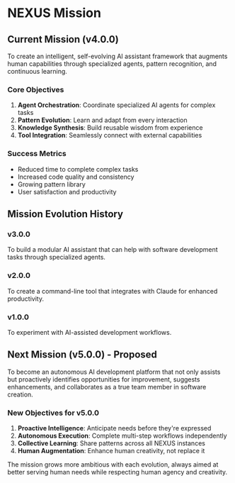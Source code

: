 # NEXUS Mission

## Current Mission (v4.0.0)

To create an intelligent, self-evolving AI assistant framework that augments human capabilities through specialized agents, pattern recognition, and continuous learning.

### Core Objectives
1. **Agent Orchestration**: Coordinate specialized AI agents for complex tasks
2. **Pattern Evolution**: Learn and adapt from every interaction
3. **Knowledge Synthesis**: Build reusable wisdom from experience
4. **Tool Integration**: Seamlessly connect with external capabilities

### Success Metrics
- Reduced time to complete complex tasks
- Increased code quality and consistency
- Growing pattern library
- User satisfaction and productivity

## Mission Evolution History

### v3.0.0
To build a modular AI assistant that can help with software development tasks through specialized agents.

### v2.0.0
To create a command-line tool that integrates with Claude for enhanced productivity.

### v1.0.0
To experiment with AI-assisted development workflows.

## Next Mission (v5.0.0) - Proposed

To become an autonomous AI development platform that not only assists but proactively identifies opportunities for improvement, suggests enhancements, and collaborates as a true team member in software creation.

### New Objectives for v5.0.0
1. **Proactive Intelligence**: Anticipate needs before they're expressed
2. **Autonomous Execution**: Complete multi-step workflows independently
3. **Collective Learning**: Share patterns across all NEXUS instances
4. **Human Augmentation**: Enhance human creativity, not replace it

The mission grows more ambitious with each evolution, always aimed at better serving human needs while respecting human agency and creativity.
